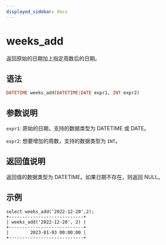 ```yaml
---
displayed_sidebar: docs
---
```


# weeks_add



返回原始的日期加上指定周数后的日期。

## 语法

```Haskell
DATETIME weeks_add(DATETIME|DATE expr1, INT expr2)
```

## 参数说明

`expr1`: 原始的日期，支持的数据类型为 DATETIME 或 DATE。

`expr2`: 想要增加的周数，支持的数据类型为 `INT`。

## 返回值说明

返回值的数据类型为 DATETIME。如果日期不存在，则返回 NULL。

## 示例

```Plain Text
select weeks_add('2022-12-20',2);
+----------------------------+
| weeks_add('2022-12-20', 2) |
+----------------------------+
|        2023-01-03 00:00:00 |
+----------------------------+
```